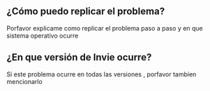 ## ¿Cómo puedo replicar el problema?
  Porfavor explicame como replicar el problema paso a paso y en que sistema operativo ocurre
  
  ## ¿En que versión de Invie ocurre?
  Si este problema ocurre en todas las versiones , porfavor tambien mencionarlo
